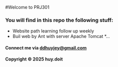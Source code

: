 #Welcome to PRJ301

### You will find in this repo the following stuff:

* Website path learning follow up weekly 
* Buil web by Ant with server Apache Tomcat 
*...


#### Connect me via ddhuyjey@gmail.com

#### Copyright &#169; 2025 huy.doit